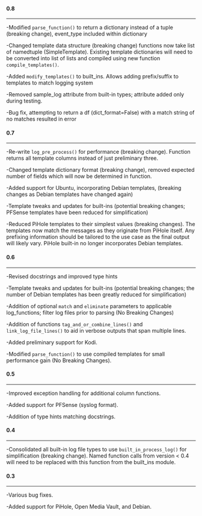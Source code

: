 #### 0.8
---
-Modified `parse_function()` to return a dictionary instead of a tuple (breaking change), event_type included within dictionary

-Changed template data structure (breaking change) functions now take list of namedtuple (SimpleTemplate). Existing template dictionaries will need to be converted into list of lists and compiled using new function `compile_templates()`.

-Added `modify_templates()` to built_ins.  Allows adding prefix/suffix to templates to match logging system

-Removed sample_log attribute from built-in types; attribute added only during testing.

-Bug fix, attempting to return a df (dict_format=False) with a match string of no matches resulted in error


#### 0.7
---
-Re-write `log_pre_process()` for performance (breaking change).  Function returns all template columns instead of just preliminary three. 

-Changed template dictionary format (breaking change), removed expected number of fields which will now be determined in function.

-Added support for Ubuntu, incorporating Debian templates, (breaking changes as Debian templates have changed again)

-Template tweaks and updates for built-ins (potential breaking changes; PFSense templates have been reduced for simplification)

-Reduced PiHole templates to their simplest values (breaking changes).  The templates now match the messages as they originate from PiHole itself.
Any prefixing information should be tailored to the use case as the final output will likely vary.  PiHole built-in no longer incorporates Debian templates.


#### 0.6
---
-Revised docstrings and improved type hints

-Template tweaks and updates for built-ins (potential breaking changes; the number of Debian templates has been greatly reduced for simplification)

-Addition of optional `match` and `eliminate` parameters to applicable log_functions; filter log files prior to parsing (No Breaking Changes)

-Addition of functions `tag_and_or_combine_lines()` and `link_log_file_lines()` to aid in verbose outputs that span multiple lines.

-Added preliminary support for Kodi.

-Modified `parse_function()` to use compiled templates for small performance gain (No Breaking Changes). 


#### 0.5
---
-Improved exception handling for additional column functions.

-Added support for PFSense (syslog format).

-Addition of type hints matching docstrings.


#### 0.4
---
-Consolidated all built-in log file types to use `built_in_process_log()` for simplification (breaking change).
Named function calls from version < 0.4 will need to be replaced with this function from the built_ins module.


#### 0.3
---
-Various bug fixes.

-Added support for PiHole, Open Media Vault, and Debian.
